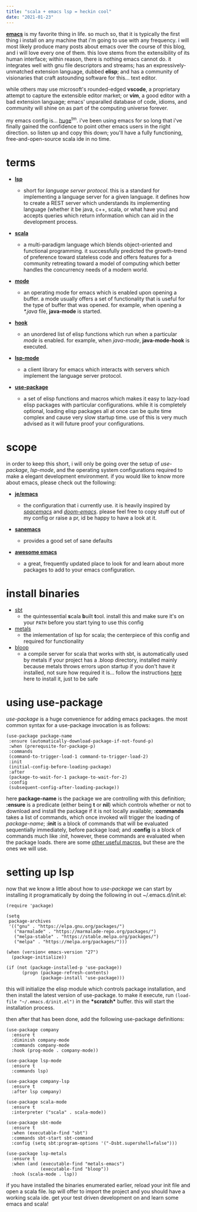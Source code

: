 ```yaml
---
title: "scala + emacs lsp = heckin cool"
date: "2021-01-23"
---
```


[**emacs**](https://www.gnu.org/software/emacs) is my favorite thing in life. so much so, that it is typically the first thing i install on any machine that i'm going to use with any frequency. i will most likely produce many posts about emacs over the course of this blog, and i will love every one of them. this love stems from the extensibility of its human interface; within reason, there is nothing emacs cannot do. it integrates well with gnu file descriptors and streams; has an expressively-unmatched extension language, dubbed **elisp**; and has a community of visionaries that craft astounding software for this... text editor.

while others may use microsoft's rounded-edged **vscode**, a proprietary attempt to capture the extensible editor market; or **vim**, a good editor with a bad extension language; emacs' unparalled database of code, idioms, and community will shine on as part of the computing universe forever.

my emacs config is... [huge](https://github.com/lagooned/emacs)<sup>tm</sup>. i've been using emacs for so long that i've finally gained the confidence to point other emacs users in the right direction. so listen up and copy this down; you'll have a fully functioning, free-and-open-source scala ide in no time.

# terms

- **[lsp](https://github.com/microsoft/language-server-protocol)**
  - short for *language server protocol*. this is a standard for implementing a language server for a given language. it defines how to create a REST server which understands its implementing language (whether it be java, c++, scala, or what have you) and accepts queries which return information which can aid in the development process.

- **[scala](https://www.scala-lang.org)**
  - a multi-paradigm language which blends object-oriented and functional programming. it successfully predicted the growth-trend of preference toward stateless code and offers features for a community retreating toward a model of computing which better handles the concurrency needs of a modern world.

- **[mode](https://www.gnu.org/software/emacs/manual/html_node/emacs/Modes.html)**
  - an operating mode for emacs which is enabled upon opening a buffer. a mode usually offers a set of functionality that is useful for the type of buffer that was opened. for example, when opening a *\*.java* file, **java-mode** is started.

- **[hook](https://www.gnu.org/software/emacs/manual/html_node/elisp/Setting-Hooks.html)**
  - an unordered list of elisp functions which run when a particular *mode* is enabled. for example, when *java-mode*, **java-mode-hook** is executed.

- **[lsp-mode](https://github.com/emacs-lsp/lsp-mode)**
  - a client library for emacs which interacts with servers which implement the language server protocol.

- **[use-package](https://github.com/jwiegley/use-package)**
  - a set of elisp functions and macros which makes it easy to lazy-load elisp packages with particular configurations. while it is completely optional, loading elisp packages all at once can be quite time complex and cause very slow startup time. use of this is very much advised as it will future proof your configurations.

# scope

in order to keep this short, i will only be going over the setup of *use-package*, *lsp-mode*, and the operating system configurations required to make a elegant development environment. if you would like to know more about emacs, please check out the following:

- **[je/emacs](http://github.com/lagooned/emacs)**
  - the configuration that i currently use. it is heavily inspired by *[spacemacs](https://www.spacemacs.org)* and *[doom-emacs](https://github.com/hlissner/doom-emacs)*. please feel free to copy stuff out of my config or raise a pr, id be happy to have a look at it.

- **[sanemacs](https://sanemacs.com)**
  - provides a good set of sane defaults

- **[awesome emacs](https://github.com/emacs-tw/awesome-emacs)**
  - a great, frequently updated place to look for and learn about more packages to add to your emacs configuration.

# install binaries

- [sbt](https://www.scala-sbt.org)
  - the quintessential **s**cala **b**uilt **t**ool. install this and make sure it's on your `PATH` before you start tying to use this config
- [metals](https://github.com/scalameta/metals)
  - the imlementation of lsp for scala; the centerpiece of this config and required for functionality
- [bloop](https://scalacenter.github.io/bloop/)
  - a compile server for scala that works with sbt, is automatically used by metals if your project has a .bloop directory, installed mainly because metals throws errors upon startup if you don't have it installed, not sure how required it is... follow the instructions [here](https://scalameta.org/metals/docs/build-tools/bloop.html) here to install it, just to be safe

# using use-package

*use-package* is a huge convenience for adding emacs packages. the most common syntax for a use-package invocation is as follows:

```elisp
(use-package package-name
 :ensure (automatically-download-package-if-not-found-p)
 :when (prerequsite-for-package-p)
 :commands
 (command-to-trigger-load-1 command-to-trigger-load-2)
 :init
 (initial-config-before-loading-package)
 :after
 (package-to-wait-for-1 package-to-wait-for-2)
 :config
 (subsequent-config-after-loading-package))
```

here **package-name** is the package we are controlling with this definition; **:ensure** is a predicate (either being **t** or **nil**) which controls whether or not to download and install the package if it is not locally available; **:commands** takes a list of commands, which once invoked will trigger the loading of *package-name*; **:init** is a block of commands that will be evaluated sequentially immediately, before package load; and **:config** is a block of commands much like *:init*, however, these commands are evaluated when the package loads. there are some [other useful macros](https://github.com/jwiegley/use-package/blob/master/README.md), but these are the ones we will use.

# setting up lsp

now that we know a little about how to *use-package* we can start by installing it programatically by doing the following in out ~/.emacs.d/init.el:

```elisp
(require 'package)

(setq
 package-archives
 '(("gnu" . "https://elpa.gnu.org/packages/")
   ("marmalade" . "https://marmalade-repo.org/packages/")
   ("melpa-stable" . "https://stable.melpa.org/packages/")
   ("melpa" . "https://melpa.org/packages/")))

(when (version< emacs-version "27")
  (package-initialize))

(if (not (package-installed-p 'use-package))
      (progn (package-refresh-contents)
             (package-install 'use-package)))
```

this will initialize the elisp module which controls package installation, and then install the latest version of use-package. to make it execute, run `(load-file "~/.emacs.d/init.el")` in the **\*scratch\*** buffer. this will start the installation process.

then after that has been done, add the following use-package definitions:

```elisp
(use-package company
  :ensure t
  :diminish company-mode
  :commands company-mode
  :hook (prog-mode . company-mode))

(use-package lsp-mode
  :ensure t
  :commands lsp)

(use-package company-lsp
  :ensure t
  :after lsp company)

(use-package scala-mode
  :ensure t
  :interpreter ("scala" . scala-mode))

(use-package sbt-mode
  :ensure t
  :when (executable-find "sbt")
  :commands sbt-start sbt-command
  :config (setq sbt:program-options '("-Dsbt.supershell=false")))

(use-package lsp-metals
  :ensure t
  :when (and (executable-find "metals-emacs")
             (executable-find "bloop"))
  :hook (scala-mode . lsp))
```

if you have installed the binaries enumerated earlier, reload your init file and open a scala file. lsp will offer to import the project and you should have a working scala ide. get your test driven development on and learn some emacs and scala!
